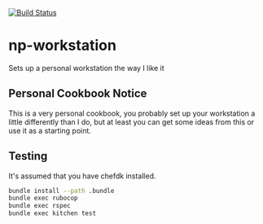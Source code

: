 [![Build Status](https://travis-ci.org/nickpegg/cookbook-np-workstation.svg?branch=master)](https://travis-ci.org/nickpegg/cookbook-np-workstation)

# np-workstation
Sets up a personal workstation the way I like it

## Personal Cookbook Notice
This is a very personal cookbook, you probably set up your workstation a little
differently than I do, but at least you can get some ideas from this or use it
as a starting point.

## Testing
It's assumed that you have chefdk installed.

```bash
bundle install --path .bundle
bundle exec rubocop
bundle exec rspec
bundle exec kitchen test
```
